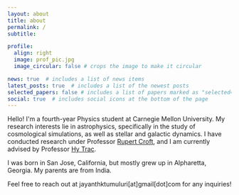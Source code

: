 ```yaml
---
layout: about
title: about
permalink: /
subtitle: 

profile:
  align: right
  image: prof_pic.jpg
  image_circular: false # crops the image to make it circular

news: true  # includes a list of news items
latest_posts: true  # includes a list of the newest posts
selected_papers: false # includes a list of papers marked as "selected={true}"
social: true  # includes social icons at the bottom of the page
---
```


Hello! I'm a fourth-year Physics student at Carnegie Mellon University. My research interests lie in astrophysics, specifically in the study of cosmological simulations, as well as stellar and galactic dynamics. I have conducted research under Professor [Rupert Croft](https://www.cmu.edu/physics/people/faculty/croft.html), and I am currently advised by Professor [Hy Trac](https://www.cmu.edu/physics/people/faculty/trac.html).

I was born in San Jose, California, but mostly grew up in Alpharetta, Georgia. My parents are from India.

Feel free to reach out at jayanthktumuluri[at]gmail[dot]com for any inquiries!
